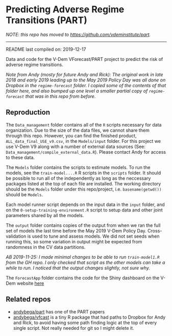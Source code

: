 
<!-- README.md is generated from README.Rmd. Please edit that file -->

# Predicting Adverse Regime Transitions (PART)

_NOTE: this repo has moved to https://github.com/vdeminstitute/part._

********

README last compiled on: 2019-12-17

Data and code for the V-Dem VForecast/PART project to predict the risk
of adverse regime transitions.

*Note from Andy (mosty for future Andy and Rick): The original work in
late 2018 and early 2019 leading up to the May 2019 Policy Day was all
done on Dropbox in the `regime-forecast` folder. I copied some of the
contents of that folder here, and also bumped up one level a smaller
partial copy of `regime-forecast` that was in this repo from before.*

## Reproduction

The `Data_management` folder contains all of the `R` scripts necessary
for data organization. Due to the size of the data files, we cannot
share them through this repo. However, you can find the finished
product, `ALL_data_final_USE_v9.csv`, in the `Models/input` folder. For
this project we use V-Dem V9 along with a number of external data
sources (See: `Data_management/compile_external_data.R`). Please contact
Andy for access to these data.

The `Models` folder contains the scripts to estimate models. To run the
models, see the `train-model....R` R scripts in the `scripts` folder. It
should be possible to run all of the independently as long as the
neccessary packages listed at the top of each file are installed. The
working directory should be the `Models` folder under this repo/project,
i.e. `basename(getwd())` should be `Models`.

Each model runner script depends on the input data in the `input`
folder, and on the `0-setup-training-environment.R` script to setup data
and other joint parameters shared by all the models.

The `output` folder contains copies of the output from when we ran the
full set of models the last time before the May 2019 V-Dem Policy Day.
Cross-validation is used to tune and assess models. We did not set seeds
when running this, so some variation in output might be expected from
randomness in the CV data partitions.

*AB 2019-11-25: I made minimal changes to be able to run
`train-model1.R` from the GH repo. I only checked that script as the
other models can take a while to run. I noticed that the output changes
slightly, not sure why.*

The `ForecastApp` folder contains the code for the Shiny dashboard on
the V-Dem website [here](https://www.v-dem.net/en/analysis/Forecast)

## Related repos

  - [andybega/part](https://github.com/andybega/part) has one of the
    PART papers
  - [andybega/vfcast](https://github.com/andybega/vfcast) is a tiny R
    package that had paths to Dropbox for Andy and Rick, to avoid having
    some path finding logic at the top of every single script. Not
    really needed for git so I might delete it.

<!-- ## Copy of Dropbox README -->

<!-- Below is a copy of the README.Rmd file that is on Dropbox. It has fit summaries and stuff like that.  -->

<!-- ```{r setup, include=FALSE} -->

<!-- knitr::opts_chunk$set(echo = FALSE, warning = FALSE, message = FALSE) -->

<!-- library("dplyr") -->

<!-- library("readr") -->

<!-- library("purrr") -->

<!-- library("readr") -->

<!-- library("tidyr") -->

<!-- library("dplyr") -->

<!-- all_perf <- dir("output/performance",  -->

<!--                 pattern = "mdl[0-9]+[a-z-]+performance.csv",  -->

<!--                 full.names = TRUE) %>% -->

<!--   # so that dfr id is not just index -->

<!--   setNames(., .) %>% -->

<!--   map_dfr(., read_csv, col_types = cols( -->

<!--     model = col_character(), -->

<!--     set = col_character(), -->

<!--     measure = col_character(), -->

<!--     value = col_double()), -->

<!--     .id = "file_path") %>% -->

<!--   # add file mod time so we know when model was trained -->

<!--   mutate(trained_on = map_chr(file_path, function(x) { -->

<!--     out <- file.info(x)[["mtime"]] -->

<!--     as.character(as.Date(out)) -->

<!--   })) %>% -->

<!--   mutate(name = case_when( -->

<!--     model=="mdl1" ~ "Lagged RoW logistic regression", -->

<!--     model=="mdl2" ~ "Small feature set logistic regression", -->

<!--     model=="mdl3" ~ "Elastic net logistic regression", -->

<!--     model=="mdl4" ~ "Random forest", -->

<!--     model=="mdl5" ~ "XGBoost", -->

<!--     model=="mdl6" ~ "Ensemble", -->

<!--     TRUE ~ "fill me in" -->

<!--   )) %>% -->

<!--   select(-file_path) -->

<!-- ``` -->

<!-- #### Summary performance -->

<!-- Cross-validation performance: -->

<!-- ```{r} -->

<!-- cv_perf <- all_perf %>% -->

<!--   filter(set=="CV") %>% -->

<!--   spread(measure, value) %>% -->

<!--   arrange(model) %>% -->

<!--   select(name, model, Brier, AUC_ROC, AUC_PR, Kappa, trained_on)#, everything()) ## Accuracy,  -->

<!-- cv_perf %>% -->

<!--   knitr::kable(digits = 2) -->

<!-- ``` -->

<!-- Test forecast performance -->

<!-- ```{r} -->

<!-- test_perf <- all_perf %>% -->

<!--   filter(set=="test forecasts") %>% -->

<!--   spread(measure, value) %>% -->

<!--   arrange(model) %>% -->

<!--   select(name, model, Brier, AUC_ROC, AUC_PR, Kappa, trained_on)#, everything()) ## Accuracy,  -->

<!-- test_perf %>% -->

<!--   knitr::kable(digits = 2) -->

<!-- ``` -->

<!-- #### Definitions -->

<!-- * **Brier --** The mean squared difference between the predicted probability and the observed outcome.  -->

<!--     + The **lower** the score, the **better** the predictions are **calibrated**.   -->

<!--     \ -->

<!-- * **AUC_ROC --** Area Under the Curve-Receiver Operating Characteristic Curve: The total area under the curve created by plotting the **true positive** rate against the **false positive** rate across the range of **acceptance thresholds** (0, 1).  -->

<!--     + The **higher** the score, the **better**.   -->

<!--     \ -->

<!-- * **AUC_PR --** Area Under the Curve-Precision Recall: The trade-off between precision -- **false positive** rate -- and recall -- **false negative** rate -- across the range of **acceptance thresholds** (0, 1).  -->

<!--     + Better the AUC-ROC when classes are very imbalanced, as is the case in our data. -->

<!--     + The **higher** the score, the **better**.   -->

<!--     \ -->

<!-- * **Kappa --** A metric that compares an observed accuracy with an expected accuracy (random chance). It takes into account agreement with a random classifier. -->

<!--     + The **higher** the score, the **better**. -->

<!-- ### Separation plots  -->

<!-- #### Ordered predictions for all country-year obs. (1970-2017) from trained models (5-fold cross-validation) -->

<!-- * **Black line --** The predicted probability for each observation -->

<!-- * **Red lines --** Observations with an ART -->

<!-- * **Beige lines --** Observations without an ART   -->

<!--     \ -->

<!-- #### Rule of Thumb: More red to the right, the better -->

<!-- ```{r, results='asis'} -->

<!-- plots <- dir("output/figures", pattern = "sepplot_RM", full.names = TRUE) -->

<!-- mdl_no <- stringr::str_extract(plots, "[0-9]") %>% as.integer() -->

<!-- for (i in seq_along(plots)) { -->

<!--   cat(sprintf("\n**Model %s**\n\n", mdl_no[i])) -->

<!--   cat(sprintf("![](%s)\n", plots[i])) -->

<!-- } -->

<!-- ``` -->
